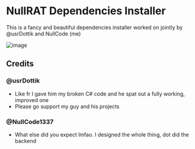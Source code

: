 # NullRAT Dependencies Installer
This is a fancy and beautiful dependencies installer worked on jointly by @usrDottik and NullCode (me)

![image](https://user-images.githubusercontent.com/70959549/148890522-fa2ee964-5a23-4e3f-ad52-e5197d1231ce.png)

## Credits
<h3>@usrDottik</h3>

- Like fr I gave him my broken C# code and he spat out a fully working, improved one
- Please go support my guy and his projects

<h3>@NullCode1337</h3>

- What else did you expect lmfao. I designed the whole thing, dot did the backend
